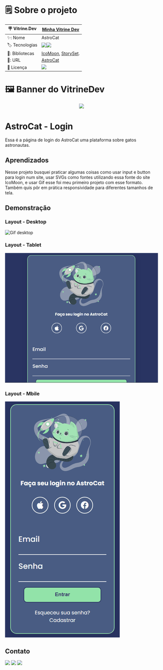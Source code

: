 <div align="center">
<img align="center" src="">
</div>

# 🗒️ Sobre o projeto

| 🪧 Vitrine.Dev |  [Minha Vitrine Dev](https://cursos.alura.com.br/vitrinedev/danielbarreto)   |
| -------------  | --- |
| ✨: Nome        | AstroCat
| 🏷️ Tecnologias | <img src="https://img.shields.io/badge/HTML5-E34F26?style=for-the-badge&logo=html5&logoColor=white"><img src="https://img.shields.io/badge/CSS3-1572B6?style=for-the-badge&logo=css3&logoColor=white">
  | 🎇: Bibliotecas |  [IcoMoon](https://icomoon.io/), [StorySet](https://storyset.com/).
| 🚀: URL         | [AstroCat](https://astro-cat.bohr.io)
| :page_with_curl: Licença         | [<img src="https://img.shields.io/badge/LICENSE-MIT-green"/>](https://choosealicense.com/licenses/mit/) 


# 🖼️ Banner do VitrineDev
<div align="center">
<img src="#vitrinedev">
</div>

# AstroCat - Login

Essa é a página de login do AstroCat uma plataforma sobre gatos astronautas.

## Aprendizados

Nesse projeto busquei praticar algumas coisas como usar input e button para login num site, usar SVGs como fontes utilizando essa fonte do site IcoMoon, e usar Gif esse foi meu primeiro projeto com esse formato. Também quis pôr em 
prática responsividade para diferentes tamanhos de tela.

## Demonstração

### Layout - Desktop
![Gif desktop](https://github.com/DanielBarret0/AstroCat-login/blob/main/prints-gif/Desktop-AstroCat.gif?raw=true)

### Layout - Tablet
![Gif tablet](https://github.com/DanielBarret0/AstroCat-login/blob/main/prints-gif/Tablet-AstroCat.gif?raw=true)

### Layout - Mbile
![Gif mobile](https://github.com/DanielBarret0/AstroCat-login/blob/main/prints-gif/Mobile-AstroCat.gif?raw=true)
## Contato

 
 <p align="left">
  <a href="mailto:josedanielbarreto@gmail.com" alt="Gmail" target="_blank">
  <img src="https://img.shields.io/badge/-Gmail-FF0000?style=flat-square&labelColor=FF0000&logo=gmail&logoColor=white&link=mailto:josedanielbarreto@gmail.com"/ target="_blank"></a>

  <a href="https://www.linkedin.com/in/daniel-barreto-1b763216a/" alt="Linkedin" target="_blank">
  <img src="https://img.shields.io/badge/-Linkedin-0e76a8?style=flat-square&logo=Linkedin&logoColor=white&link=https://www.linkedin.com/in/daniel-barreto-1b763216a/" / target="_blank"></a>

  <a href="https://www.instagram.com/daniel.barret0/" alt="Instagram" target="_blank">
  <img src="https://img.shields.io/badge/-Instagram-DF0174?style=flat-square&labelColor=DF0174&logo=instagram&logoColor=white&link=https://www.instagram.com/daniel.barret0/"/ target="_blank"></a>
</p>  
